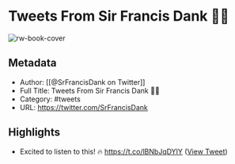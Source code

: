 # Tweets From Sir Francis Dank 🏴‍☠️

![rw-book-cover](https://pbs.twimg.com/profile_images/1586549804930301952/sNKJYoKe.jpg)

## Metadata
- Author: [[@SrFrancisDank on Twitter]]
- Full Title: Tweets From Sir Francis Dank 🏴‍☠️
- Category: #tweets
- URL: https://twitter.com/SrFrancisDank

## Highlights
- Excited to listen to this! 🔥 https://t.co/lBNbJqDYIY ([View Tweet](https://twitter.com/SrFrancisDank/status/1580198846927601664))
